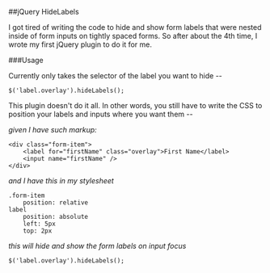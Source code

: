##jQuery HideLabels

I got tired of writing the code to hide and show form labels that were nested inside of form inputs on tightly spaced forms.  So after about the 4th time, I wrote my first jQuery plugin to do it for me.

###Usage

Currently only takes the selector of the label you want to hide --

`$('label.overlay').hideLabels();`

This plugin doesn't do it all.  In other words, you still have to write the CSS to position your labels and inputs where you want them --

*given I have such markup:*

    <div class="form-item">
        <label for="firstName" class="overlay">First Name</label>
        <input name="firstName" />
    </div>

*and I have this in my stylesheet*

    .form-item
        position: relative
    label
        position: absolute
        left: 5px
        top: 2px

*this will hide and show the form labels on input focus*

    $('label.overlay').hideLabels();